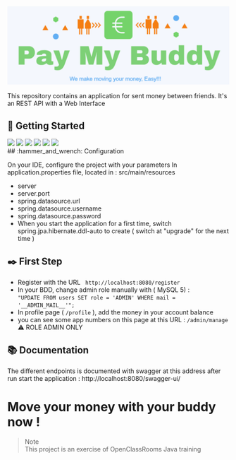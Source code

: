 

![Logo picture](https://github.com/Jerome-CM/PayMyBuddy/blob/develop/src/main/webapp/CSS/img/screenshoots/home.png?raw=true)

This repository contains an application for sent money between friends. It's an REST API with a Web Interface

## :rocket: Getting Started
<div display="inline-block">
<img src="https://img.shields.io/badge/Maven-3.8.6-red"/>
<img src="https://img.shields.io/badge/Java-17-orange"/>
<img src="https://img.shields.io/badge/Spring-5.3.22-brightgreen"/>
<img src="https://img.shields.io/badge/Spring%20Boot-2.7.3-brightgreen"/>
<img src="https://img.shields.io/badge/MySQL-8.0.29-blue"/>
<img src="https://img.shields.io/badge/Jar%20jstl-1.2-lightblue"/>
</div>
## :hammer_and_wrench: Configuration

On your IDE, configure the project with your parameters
In application.properties file, located in : src/main/resources

* server
* server.port
* spring.datasource.url
* spring.datasource.username
* spring.datasource.password
* When you start the application for a first time, switch spring.jpa.hibernate.ddl-auto to create ( switch at "upgrade" for the next time )

## :black_nib: First Step

* Register with the URL ``` http://localhost:8080/register```
* In your BDD, change admin role manually with ( MySQL 5) : <br> ```"UPDATE FROM users SET role = 'ADMIN' WHERE mail = '__ADMIN_MAIL__'";```
* In profile page ( ````/profile```` ), add the money in your account balance
* you can see some app numbers on this page at this URL : ```/admin/manage```
:warning: ROLE ADMIN ONLY

## :books: Documentation

The different endpoints is documented with swagger at this address after run start the application : http://localhost:8080/swagger-ui/

# Move your money with your buddy now !
>  Note  
>  This project is an exercise of OpenClassRooms Java training
